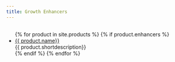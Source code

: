 ```yaml
---
title: Growth Enhancers
---
```


<h2>  </h2>

<ul class="staff">
	{% for product in site.products %}
    {% if product.enhancers %}
		<li>
      <!-- <div class="square-image"><img src="{% include relative-src.html src=product.image_path %}" alt="{{ product.name }}"/></div> -->
      <div class="name">
        <a href="{% include relative-src.html src=product.link %}
        " class="{{ class }}" {% if product.new_window %}target="_blank"{% endif %}>
          {{ product.name}}
        </a>
        </div>
			<div class="position">{{ product.shortdescription}}</div>
		</li>
    {% endif %}
	{% endfor %}
</ul>
